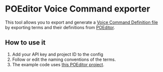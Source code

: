 ﻿# POEditor Voice Command exporter

This tool allows you to export and generate a [Voice Command Definition file](https://msdn.microsoft.com/en-US/library/windows/apps/dn706593.aspx) by exporting terms and their definitions from [POEditor](POEditor.com).

## How to use it

1. Add your API key and project ID to the config
2. Follow or edit the naming conventions of the terms.
3. The example code uses [this POEditor project](https://poeditor.com/projects/view?id=40725).